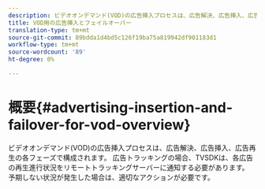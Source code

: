 ```yaml
---
description: ビデオオンデマンド(VOD)の広告挿入プロセスは、広告解決、広告挿入、広告再生の各フェーズで構成されます。 広告トラッキングの場合、TVSDKは、各広告の再生進行状況をリモートトラッキングサーバーに通知する必要があります。 予期しない状況が発生した場合は、適切なアクションが必要です。
title: VOD用の広告挿入とフェイルオーバー
translation-type: tm+mt
source-git-commit: 89bdda1d4bd5c126f19ba75a819942df901183d1
workflow-type: tm+mt
source-wordcount: '89'
ht-degree: 0%

---
```



# 概要{#advertising-insertion-and-failover-for-vod-overview}

ビデオオンデマンド(VOD)の広告挿入プロセスは、広告解決、広告挿入、広告再生の各フェーズで構成されます。 広告トラッキングの場合、TVSDKは、各広告の再生進行状況をリモートトラッキングサーバーに通知する必要があります。 予期しない状況が発生した場合は、適切なアクションが必要です。